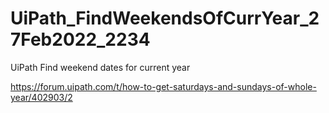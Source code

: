# UiPath_FindWeekendsOfCurrYear_27Feb2022_2234

UiPath Find weekend dates for current year

https://forum.uipath.com/t/how-to-get-saturdays-and-sundays-of-whole-year/402903/2
